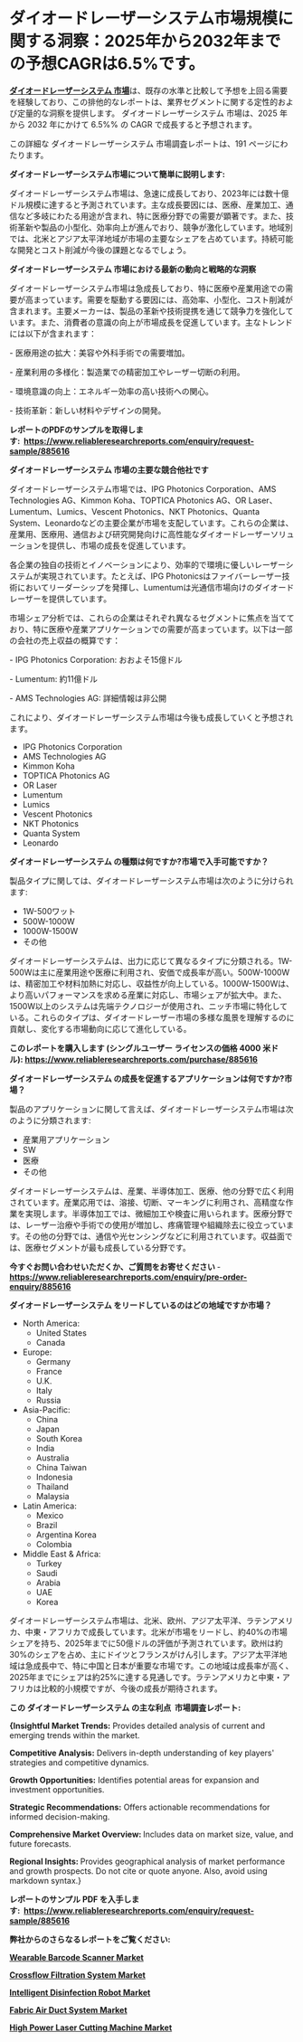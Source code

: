 <p><h1>ダイオードレーザーシステム市場規模に関する洞察：2025年から2032年までの予想CAGRは6.5%です。</h1></p><p data-sourcepos="1:1-1:157"><strong><a href="https://www.reliableresearchreports.com/diode-laser-systems-r885616?utm_campaign=107&utm_medium=36&utm_source=Github&utm_content=ia&utm_term=11042025&utm_id=diode-laser-systems">ダイオードレーザーシステム 市場</a></strong>は、既存の水準と比較して予想を上回る需要を経験しており、この排他的なレポートは、業界セグメントに関する定性的および定量的な洞察を提供します。 ダイオードレーザーシステム 市場は、2025 年から 2032 年にかけて 6.5%% の CAGR で成長すると予想されます。</p>
<p data-sourcepos="3:1-3:50">この詳細な ダイオードレーザーシステム 市場調査レポートは、191 ページにわたります。</p>
<p><strong>ダイオードレーザーシステム市場について簡単に説明します:</strong></p>
<p><p>ダイオードレーザーシステム市場は、急速に成長しており、2023年には数十億ドル規模に達すると予測されています。主な成長要因には、医療、産業加工、通信など多岐にわたる用途が含まれ、特に医療分野での需要が顕著です。また、技術革新や製品の小型化、効率向上が進んでおり、競争が激化しています。地域別では、北米とアジア太平洋地域が市場の主要なシェアを占めています。持続可能な開発とコスト削減が今後の課題となるでしょう。</p></p>
<p><strong>ダイオードレーザーシステム 市場における最新の動向と戦略的な洞察</strong></p>
<p><p>ダイオードレーザーシステム市場は急成長しており、特に医療や産業用途での需要が高まっています。需要を駆動する要因には、高効率、小型化、コスト削減が含まれます。主要メーカーは、製品の革新や技術提携を通じて競争力を強化しています。また、消費者の意識の向上が市場成長を促進しています。主なトレンドには以下が含まれます：</p><p>- 医療用途の拡大：美容や外科手術での需要増加。</p><p>- 産業利用の多様化：製造業での精密加工やレーザー切断の利用。</p><p>- 環境意識の向上：エネルギー効率の高い技術への関心。 </p><p>- 技術革新：新しい材料やデザインの開発。</p></p>
<p><strong>レポートのPDFのサンプルを取得します</strong><strong>:&nbsp;&nbsp;<a href="https://www.reliableresearchreports.com/enquiry/request-sample/885616?utm_campaign=107&utm_medium=36&utm_source=Github&utm_content=ia&utm_term=11042025&utm_id=diode-laser-systems">https://www.reliableresearchreports.com/enquiry/request-sample/885616</a></strong></p>
<p><strong>ダイオードレーザーシステム 市場の主要な競合他社です</strong></p>
<p><p>ダイオードレーザーシステム市場では、IPG Photonics Corporation、AMS Technologies AG、Kimmon Koha、TOPTICA Photonics AG、OR Laser、Lumentum、Lumics、Vescent Photonics、NKT Photonics、Quanta System、Leonardoなどの主要企業が市場を支配しています。これらの企業は、産業用、医療用、通信および研究開発向けに高性能なダイオードレーザーソリューションを提供し、市場の成長を促進しています。</p><p>各企業の独自の技術とイノベーションにより、効率的で環境に優しいレーザーシステムが実現されています。たとえば、IPG Photonicsはファイバーレーザー技術においてリーダーシップを発揮し、Lumentumは光通信市場向けのダイオードレーザーを提供しています。</p><p>市場シェア分析では、これらの企業はそれぞれ異なるセグメントに焦点を当てており、特に医療や産業アプリケーションでの需要が高まっています。以下は一部の会社の売上収益の概算です：</p><p>- IPG Photonics Corporation: おおよそ15億ドル</p><p>- Lumentum: 約11億ドル</p><p>- AMS Technologies AG: 詳細情報は非公開</p><p>これにより、ダイオードレーザーシステム市場は今後も成長していくと予想されます。</p></p>
<p><ul><li>IPG Photonics Corporation</li><li>AMS Technologies AG</li><li>Kimmon Koha</li><li>TOPTICA Photonics AG</li><li>OR Laser</li><li>Lumentum</li><li>Lumics</li><li>Vescent Photonics</li><li>NKT Photonics</li><li>Quanta System</li><li>Leonardo</li></ul></p>
<p><strong>ダイオードレーザーシステム の種類は何ですか?市場で入手可能ですか？</strong></p>
<p>製品タイプに関しては、ダイオードレーザーシステム市場は次のように分けられます:</p>
<p><ul><li>1W-500ワット</li><li>500W-1000W</li><li>1000W-1500W</li><li>その他</li></ul></p>
<p><p>ダイオードレーザーシステムは、出力に応じて異なるタイプに分類される。1W-500Wは主に産業用途や医療に利用され、安価で成長率が高い。500W-1000Wは、精密加工や材料加熱に対応し、収益性が向上している。1000W-1500Wは、より高いパフォーマンスを求める産業に対応し、市場シェアが拡大中。また、1500W以上のシステムは先端テクノロジーが使用され、ニッチ市場に特化している。これらのタイプは、ダイオードレーザー市場の多様な風景を理解するのに貢献し、変化する市場動向に応じて進化している。</p></p>
<p><strong>このレポートを購入します (シングルユーザー ライセンスの価格 4000 米ドル):&nbsp;<a href="https://www.reliableresearchreports.com/purchase/885616?utm_campaign=107&utm_medium=36&utm_source=Github&utm_content=ia&utm_term=11042025&utm_id=diode-laser-systems">https://www.reliableresearchreports.com/purchase/885616</a></strong></p>
<p><strong>ダイオードレーザーシステム の成長を促進するアプリケーションは何ですか?市場？</strong></p>
<p>製品のアプリケーションに関して言えば、ダイオードレーザーシステム市場は次のように分類されます:</p>
<p><ul><li>産業用アプリケーション</li><li>SW</li><li>医療</li><li>その他</li></ul></p>
<p><p>ダイオードレーザーシステムは、産業、半導体加工、医療、他の分野で広く利用されています。産業応用では、溶接、切断、マーキングに利用され、高精度な作業を実現します。半導体加工では、微細加工や検査に用いられます。医療分野では、レーザー治療や手術での使用が増加し、疼痛管理や組織除去に役立っています。その他の分野では、通信や光センシングなどに利用されています。収益面では、医療セグメントが最も成長している分野です。</p></p>
<p><strong>今すぐお問い合わせいただくか、ご質問をお寄せください</strong><strong>&nbsp;</strong>-<strong><a href="https://www.reliableresearchreports.com/enquiry/pre-order-enquiry/885616?utm_campaign=107&utm_medium=36&utm_source=Github&utm_content=ia&utm_term=11042025&utm_id=diode-laser-systems">https://www.reliableresearchreports.com/enquiry/pre-order-enquiry/885616</a></strong></p>
<p><strong>ダイオードレーザーシステム をリードしているのはどの地域ですか市場？</strong></p>
<p><ul>
    <li>
        North America:
        <ul>
            <li>United States</li>
            <li>Canada</li>
        </ul>
    </li>
    <li>
        Europe:
        <ul>
            <li>Germany</li>
            <li>France</li>
            <li>U.K.</li>
            <li>Italy</li>
            <li>Russia</li>
        </ul>
    </li>
    <li>
        Asia-Pacific:
        <ul>
            <li>China</li>
            <li>Japan</li>
            <li>South Korea</li>
            <li>India</li>
            <li>Australia</li>
            <li>China Taiwan</li>
            <li>Indonesia</li>
            <li>Thailand</li>
            <li>Malaysia</li>
        </ul>
    </li>
    <li>
        Latin America:
        <ul>
            <li>Mexico</li>
            <li>Brazil</li>
            <li>Argentina Korea</li>
            <li>Colombia</li>
        </ul>
    </li>
    <li>
        Middle East & Africa:
        <ul>
            <li>Turkey</li>
            <li>Saudi</li>
            <li>Arabia</li>
            <li>UAE</li>
            <li>Korea</li>
        </ul>
    </li>
    </ul></p>
<p><p>ダイオードレーザーシステム市場は、北米、欧州、アジア太平洋、ラテンアメリカ、中東・アフリカで成長しています。北米が市場をリードし、約40%の市場シェアを持ち、2025年までに50億ドルの評価が予測されています。欧州は約30%のシェアを占め、主にドイツとフランスがけん引します。アジア太平洋地域は急成長中で、特に中国と日本が重要な市場です。この地域は成長率が高く、2025年までにシェアは約25%に達する見通しです。ラテンアメリカと中東・アフリカは比較的小規模ですが、今後の成長が期待されます。</p></p>
<p><strong>この ダイオードレーザーシステム の主な利点&nbsp; 市場調査レポート:</strong></p>
<p><strong>{Insightful Market Trends:</strong> Provides detailed analysis of current and emerging trends within the market.</p>
<p><strong>Competitive Analysis:</strong> Delivers in-depth understanding of key players' strategies and competitive dynamics.</p>
<p><strong>Growth Opportunities:</strong> Identifies potential areas for expansion and investment opportunities.</p>
<p><strong>Strategic Recommendations:</strong> Offers actionable recommendations for informed decision-making.</p>
<p><strong>Comprehensive Market Overview: </strong>Includes data on market size, value, and future forecasts.</p>
<p><strong>Regional Insights: </strong>Provides geographical analysis of market performance and growth prospects. Do not cite or quote anyone. Also, avoid using markdown syntax.}</p>
<p><strong>レポートのサンプル PDF を入手します:&nbsp;</strong><strong>&nbsp;<a href="https://www.reliableresearchreports.com/enquiry/request-sample/885616?utm_campaign=107&utm_medium=36&utm_source=Github&utm_content=ia&utm_term=11042025&utm_id=diode-laser-systems">https://www.reliableresearchreports.com/enquiry/request-sample/885616</a></strong></p>
<p></p>
<p></p>
<p></p>
<p></p>
<p><strong>弊社からのさらなるレポートをご覧ください:</strong></p>
<p><strong><p><a href="https://github.com/lonanweaseh4/Market-Research-Report-List-1/blob/main/wearable-barcode-scanner-market.md?utm_campaign=107&utm_medium=36&utm_source=Github&utm_content=ia&utm_term=11042025&utm_id=diode-laser-systems">Wearable Barcode Scanner Market</a></p><p><a href="https://github.com/djoeamakeh/Market-Research-Report-List-1/blob/main/crossflow-filtration-system-market.md?utm_campaign=107&utm_medium=36&utm_source=Github&utm_content=ia&utm_term=11042025&utm_id=diode-laser-systems">Crossflow Filtration System Market</a></p><p><a href="https://github.com/biandnikelrs/Market-Research-Report-List-1/blob/main/intelligent-disinfection-robot-market.md?utm_campaign=107&utm_medium=36&utm_source=Github&utm_content=ia&utm_term=11042025&utm_id=diode-laser-systems">Intelligent Disinfection Robot Market</a></p><p><a href="https://github.com/negrocybul4w/Market-Research-Report-List-1/blob/main/fabric-air-duct-system-market.md?utm_campaign=107&utm_medium=36&utm_source=Github&utm_content=ia&utm_term=11042025&utm_id=diode-laser-systems">Fabric Air Duct System Market</a></p><p><a href="https://github.com/tigoryemm/Market-Research-Report-List-1/blob/main/high-power-laser-cutting-machine-market.md?utm_campaign=107&utm_medium=36&utm_source=Github&utm_content=ia&utm_term=11042025&utm_id=diode-laser-systems">High Power Laser Cutting Machine Market</a></p></strong></p>